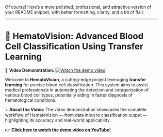 Of course! Here’s a more polished, professional, and attractive version of your README snippet, with better formatting, clarity, and a bit of flair:

---

# 🧬 **HematoVision: Advanced Blood Cell Classification Using Transfer Learning**

🎥 **Video Demonstration:**
[![Watch the demo video](https://img.shields.io/badge/Watch-YouTube%20Demo-red?logo=youtube\&style=for-the-badge)](https://youtu.be/tMbC6fBDGjs)

Welcome to **HematoVision**, a cutting-edge project leveraging **transfer learning** for precise blood cell classification. This system aims to assist medical professionals in automating the detection and categorization of various blood cell types, potentially aiding in faster diagnosis of hematological conditions.

💡 **About the Video:**
The video demonstration showcases the complete workflow of HematoVision — from data input to classification output — highlighting its accuracy and real-world applicability.

👉 [**Click here to watch the demo video on YouTube!**](https://youtu.be/tMbC6fBDGjs)

